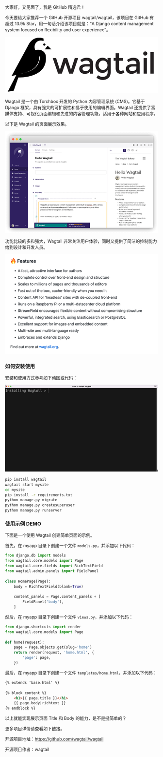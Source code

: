 
大家好，又见面了，我是 GitHub 精选君！

今天要给大家推荐一个 GitHub 开源项目 wagtail/wagtail，该项目在 GitHub 有超过 13.9k Star，用一句话介绍该项目就是：“A Django content management system focused on flexibility and user experience”。

![image-20230113223137211](https://raw.githubusercontent.com/ZhuPeng/pic/master/mac/compress_image-20230113223137211.png)

Wagtail 是一个由 Torchbox 开发的 Python 内容管理系统 (CMS)。它基于 Django 框架，具有强大的可扩展性和易于使用的编辑界面。Wagtail 还提供了富媒体支持、可视化页面编辑和先进的内容管理功能，适用于各种网站和应用程序。

以下是 Wagtail 的页面展示效果。

![Wagtail screenshot](https://raw.githubusercontent.com/ZhuPeng/pic/master/mac/compress_wagtail-screenshot-with-browser.png)

功能比较的多和强大，Wagtail 非常关注用户体验，同时又提供了简洁的控制能力给到设计和开发人员。

![image-20230113222132135](https://raw.githubusercontent.com/ZhuPeng/pic/master/mac/compress_image-20230113222132135.png)


### 如何安装使用

安装和使用方式参考如下动图或代码：

![Installing Wagtail](https://raw.githubusercontent.com/wagtail/wagtail/master/.github/install-animation.gif)

```bash
pip install wagtail
wagtail start mysite
cd mysite
pip install -r requirements.txt
python manage.py migrate
python manage.py createsuperuser
python manage.py runserver
```

### 使用示例 DEMO

下面是一个使用 Wagtail 创建简单页面的示例。

首先，在 myapp 目录下创建一个文件 `models.py`，并添加以下代码：

```python
from django.db import models
from wagtail.core.models import Page
from wagtail.core.fields import RichTextField
from wagtail.admin.panels import FieldPanel

class HomePage(Page):
    body = RichTextField(blank=True)

    content_panels = Page.content_panels + [
        FieldPanel('body'),
    ]
```

然后，在 myapp 目录下创建一个文件 `views.py`，并添加以下代码：

```python
from django.shortcuts import render
from wagtail.core.models import Page

def home(request):
    page = Page.objects.get(slug='home')
    return render(request, 'home.html', {
        'page': page,
    })

```

最后，在 myapp 目录下创建一个文件 `templates/home.html`，并添加以下代码：

```html
{% extends 'base.html' %}

{% block content %}
    <h1>{{ page.title }}</h1>
    {{ page.body|richtext }}
{% endblock %}
```

以上就能实现展示页面 Title 和 Body 的能力，是不是挺简单的？

更多项目详情请查看如下链接。

开源项目地址：https://github.com/wagtail/wagtail

开源项目作者：wagtail

